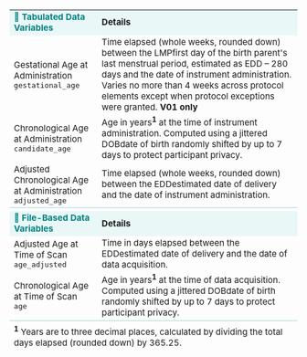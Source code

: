 

<table class="compact-table-no-vertical-lines" style="width: 100%; border-collapse: collapse; table-layout: fixed; font-size: 15px;">
<tbody>
<tr style="background-color: #e9f7f7;">
  <td style="color: teal;"><b>🧾 Tabulated Data Variables</b></td>
  <td><b>Details</b></td>
</tr>
<tr>
<td>Gestational Age at Administration<br><code>gestational_age</code></td>
<td style="word-wrap: break-word; white-space: normal;">
  Time elapsed (whole weeks, rounded down) between the 
  <span class="tooltip">LMP<span class="tooltiptext">first day of the birth parent's last menstrual period, estimated as EDD – 280 days</span></span> 
  and the date of instrument administration. Varies no more than 4 weeks across protocol elements except when protocol exceptions were granted. <b>V01 only</b>
</td>
</tr>
<tr>
<td>Chronological Age at Administration<br><code>candidate_age</code></td>
<td style="word-wrap: break-word; white-space: normal;">
  Age in years<sup><b>1</b></sup> at the time of instrument administration. Computed using a 
  <span class="tooltip">jittered DOB<span class="tooltiptext">date of birth randomly shifted by up to 7 days to protect participant privacy</span></span>.
</td>
</tr>
<tr>
<td>Adjusted Chronological Age at Administration<br><code>adjusted_age</code></td>
<td style="word-wrap: break-word; white-space: normal;">
  Time elapsed (whole weeks, rounded down) between the 
  <span class="tooltip">EDD<span class="tooltiptext">estimated date of delivery</span></span> 
  and the date of instrument administration.
</td>
</tr>

<tr><td colspan="2" style="border-top: 2px solid #cce7e7;"></td></tr>

<tr style="background-color: #e9f7f7;">
  <td style="color: teal;"><b>💾 File-Based Data Variables</b></td>
  <td><b>Details</b></td>
</tr>
<tr>
<td>Adjusted Age at Time of Scan<br><code>age_adjusted</code></td>
<td style="word-wrap: break-word; white-space: normal;">
  Time in days elapsed between the 
  <span class="tooltip">EDD<span class="tooltiptext">estimated date of delivery</span></span> 
  and the date of data acquisition.
</td>
</tr>
<tr>
<td>Chronological Age at Time of Scan<br><code>age</code></td>
<td style="word-wrap: break-word; white-space: normal;">
  Age in years<sup><b>1</b></sup> at the time of data acquisition. Computed using a 
  <span class="tooltip">jittered DOB<span class="tooltiptext">date of birth randomly shifted by up to 7 days to protect participant privacy</span></span>.
</td>
</tr>
</tbody>
<tfoot>
<tr>
  <td colspan="2" style="word-wrap: break-word; white-space: normal; border-top: 2px solid #cce7e7; padding-top: 6px;">
    <sup><b>1</b></sup> Years are to three decimal places, calculated by dividing the total days elapsed (rounded down) by 365.25.
  </td>
</tr>
</tfoot>
</table>
